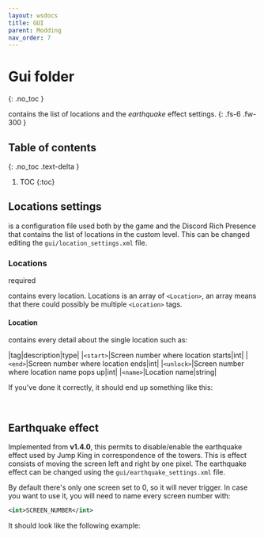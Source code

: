 ```yaml
---
layout: wsdocs
title: GUI
parent: Modding
nav_order: 7
---
```


# Gui folder
{: .no_toc }

contains the list of locations and the *earthquake* effect settings.
{: .fs-6 .fw-300 }


## Table of contents
{: .no_toc .text-delta }

1. TOC
{:toc}

## Locations settings
is a configuration file used both by the game and the Discord Rich Presence that contains the list of locations in the custom level. This can be changed editing the `gui/location_settings.xml` file.

### Locations
<span class="do-i-need-it">required</span>

contains every location. Locations is an array of `<Location>`, an array means that there could possibly be multiple `<Location>` tags.

#### Location
contains every detail about the single location such as:

|tag|description|type|
|`<start>`|Screen number where location starts|int|
|`<end>`|Screen number where location ends|int|
|`<unlock>`|Screen number where location name pops up|int|
|`<name>`|Location name|string|

If you've done it correctly, it should end up something like this:

<script src="https://gist.github.com/Phoenixx19/611fccf2f09494f19c5b2b031a94e467.js"></script>

<br>

## Earthquake effect

Implemented from <span class="badge-pill">**v1.4.0**</span>, this permits to disable/enable the earthquake effect used by Jump King in correspondence of the towers. This is effect consists of moving the screen left and right by one pixel. The earthquake effect can be changed using the `gui/earthquake_settings.xml` file.

By default there's only one screen set to 0, so it will never trigger. In case you want to use it, you will need to name every screen number with:
```xml
<int>SCREEN_NUMBER</int>
```

It should look like the following example: 

<script src="https://gist.github.com/Phoenixx19/1c52c7517faf5b92ffa2367b3082b5c9.js"></script>